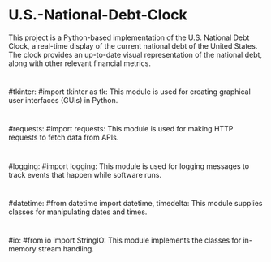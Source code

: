 # U.S.-National-Debt-Clock
This project is a Python-based implementation of the U.S. National Debt Clock, a real-time display of the current national debt of the United States. The clock provides an up-to-date visual representation of the national debt, along with other relevant financial metrics.
#
#tkinter:
#import tkinter as tk: This module is used for creating graphical user interfaces (GUIs) in Python.
#
#requests:
#import requests: This module is used for making HTTP requests to fetch data from APIs.
#
#logging:
#import logging: This module is used for logging messages to track events that happen while software runs.
#
#datetime:
#from datetime import datetime, timedelta: This module supplies classes for manipulating dates and times.
#
#io:
#from io import StringIO: This module implements the classes for in-memory stream handling.
